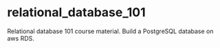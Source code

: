 # relational_database_101
Relational database 101 course material.  Build a PostgreSQL database on aws RDS.
